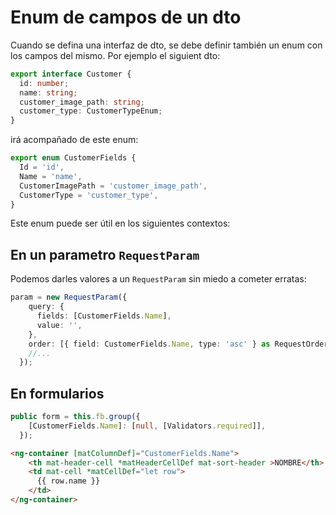 # Enum de campos de un dto

Cuando se defina una interfaz de dto, se debe definir también un enum con los campos del mismo. Por ejemplo el siguient dto:

```ts
export interface Customer {
  id: number;
  name: string;
  customer_image_path: string;
  customer_type: CustomerTypeEnum;
}
```

irá acompañado de este enum:
```ts
export enum CustomerFields {
  Id = 'id',
  Name = 'name',
  CustomerImagePath = 'customer_image_path',
  CustomerType = 'customer_type',
}
```

Este enum puede ser útil en los siguientes contextos:

## En un parametro `RequestParam`
Podemos darles valores a un `RequestParam` sin miedo a cometer erratas:
```ts
param = new RequestParam({
    query: {
      fields: [CustomerFields.Name],
      value: '',
    },   
    order: [{ field: CustomerFields.Name, type: 'asc' } as RequestOrder],
    //...
  });
```

## En formularios
```ts
public form = this.fb.group({
    [CustomerFields.Name]: [null, [Validators.required]],
  });
```


```html
<ng-container [matColumnDef]="CustomerFields.Name">
    <th mat-header-cell *matHeaderCellDef mat-sort-header >NOMBRE</th>
    <td mat-cell *matCellDef="let row">
      {{ row.name }}
    </td>
</ng-container>
```